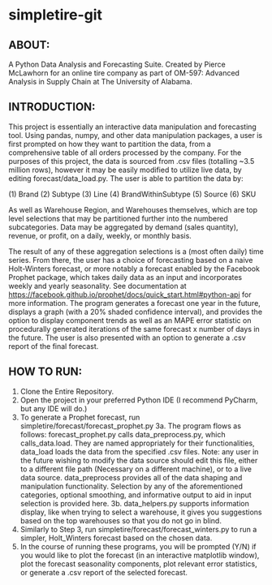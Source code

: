 # simpletire-git

## ABOUT:
A Python Data Analysis and Forecasting Suite. Created by Pierce McLawhorn for an online tire company as part of OM-597: Advanced Analysis in Supply Chain at The University of Alabama.

## INTRODUCTION:
This project is essentially an interactive data manipulation and forecasting tool. Using pandas, numpy, and other data manipulation packages, a user is first prompted on how they want to partition the data, from a comprehensive table of all orders processed by the company. For the purposes of this project, the data is sourced from .csv files (totalling ~3.5 million rows), however it may be easily modified to utilize live data, by editing forecast/data_load.py. The user is able to partition the data by:

 (1) Brand
 (2) Subtype
 (3) Line
 (4) BrandWithinSubtype
 (5) Source
 (6) SKU

As well as Warehouse Region, and Warehouses themselves, which are top level selections that may be partitioned further into the numbered subcategories. Data may be aggregated by demand (sales quantity), revenue, or profit, on a daily, weekly, or monthly basis.

The result of any of these aggregation selections is a (most often daily) time series. From there, the user has a choice of forecasting based on a naive Holt-Winters forecast, or more notably a forecast enabled by the Facebook Prophet package, which takes daily data as an input and incorporates weekly and yearly seasonality. See documentation at https://facebook.github.io/prophet/docs/quick_start.html#python-api for more information. The program generates a forecast one year in the future, displays a graph (with a 20% shaded confidence interval), and provides the option to display component trends as well as an MAPE error statistic on procedurally generated iterations of the same forecast x number of days in the future. The user is also presented with an option to generate a .csv report of the final forecast.

## HOW TO RUN:
1. Clone the Entire Repository.
2. Open the project in your preferred Python IDE (I recommend PyCharm, but any IDE will do.)
3. To generate a Prophet forecast, run simpletire/forecast/forecast_prophet.py
  3a. The program flows as follows:
      forecast_prophet.py calls data_preprocess.py, which calls_data.load.
      They are named appropriately for their functionalities, data_load loads the data from the specified .csv files.
      Note: any user in the future wishing to modify the data source should edit this file, either to a different file path
      (Necessary on a different machine), or to a live data source.
      data_preprocess provides all of the data shaping and manipulation functionality. Selection by any of the aforementioned
      categories, optional smoothing, and informative output to aid in input selection is provided here.
  3b. data_helpers.py supports information display, like when trying to select a warehouse, it gives you suggestions based on
  the top warehouses so that you do not go in blind.
 4. Similarly to Step 3, run simpletire/forecast/forecast_winters.py to run a simpler, Holt_Winters forecast based on the  chosen data.
5. In the course of running these programs, you will be prompted (Y/N) if you would like to plot the forecast (in an interactive matplotlib window), plot the forecast seasonality components, plot relevant error statistics, or generate a .csv report of the selected forecast.

  


